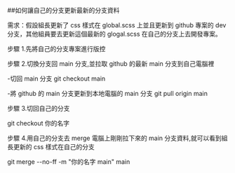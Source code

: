 ##如何讓自己的分支更新最新的分支資料

需求：假設組長更新了 css 樣式在 global.scss 上並且更新到 github 專案的 dev 分支，其他組員要去更新這個最新的 glogal.scss 在自己的分支上去開發專案。

步驟 1.先將自己的分支專案進行版控

步驟 2.切換分支回 main 分支,並拉取 github 的最新 main 分支到自己電腦裡

-切回 main 分支
git checkout main

-將 github 的 main 分支更新到本地電腦的 main 分支
git pull origin main


步驟 3.切回自己的分支

git checkout 你的名字

步驟 4.用自己的分支去 merge 電腦上剛剛拉下來的 main 分支資料,就可以看到組長更新的 css 樣式在自己的分支

git merge --no-ff -m "你的名字 main" main

